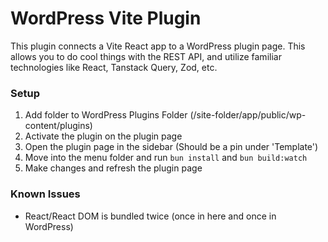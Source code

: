 # WordPress Vite Plugin

This plugin connects a Vite React app to a WordPress plugin page. This allows you to do cool things with the REST API, and utilize familiar technologies like React, Tanstack Query, Zod, etc.

### Setup

1. Add folder to WordPress Plugins Folder (/site-folder/app/public/wp-content/plugins)
2. Activate the plugin on the plugin page
3. Open the plugin page in the sidebar (Should be a pin under 'Template')
4. Move into the menu folder and run `bun install` and `bun build:watch`
5. Make changes and refresh the plugin page

### Known Issues

-   React/React DOM is bundled twice (once in here and once in WordPress)
